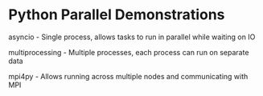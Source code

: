 # Python Parallel Demonstrations

asyncio - Single process, allows tasks to run in parallel while waiting on IO

multiprocessing - Multiple processes, each process can run on separate data

mpi4py - Allows running across multiple nodes and communicating with MPI
